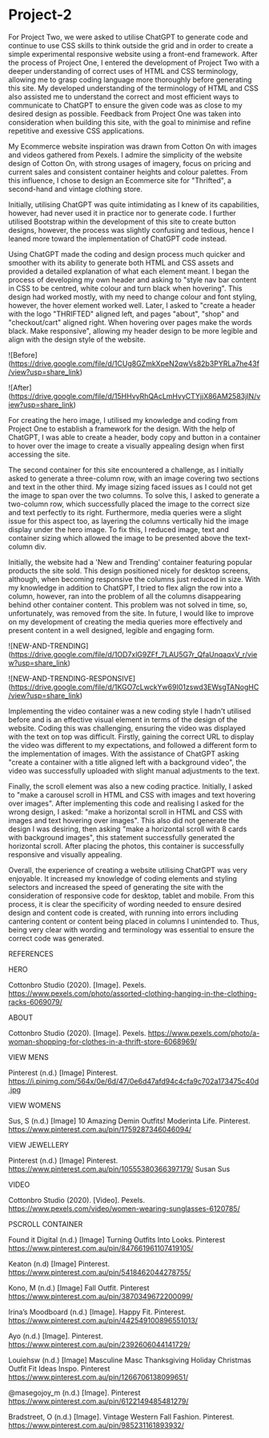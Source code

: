 # Project-2
 

For Project Two, we were asked to utilise ChatGPT to generate code and continue to use CSS skills to think outside the grid and in order to create a simple experimental responsive website using a front-end framework. After the process of Project One, I entered the development of Project Two with a deeper understanding of correct uses of HTML and CSS terminology, allowing me to grasp coding language more thoroughly before generating this site. My developed understanding of the terminology of HTML and CSS also assisted me to understand the correct and most efficient ways to communicate to ChatGPT to ensure the given code was as close to my desired design as possible. Feedback from Project One was taken into consideration when building this site, with the goal to minimise and refine repetitive and exessive CSS applications.

My Ecommerce website inspiration was drawn from Cotton On with images and videos gathered from Pexels. I admire the simplicity of the website design of Cotton On, with strong usages of imagery, focus on pricing and current sales and consistent container heights and colour palettes. From this influence, I chose to design an Ecommerce site for "Thrifted", a second-hand and vintage clothing store.

Initially, utilising ChatGPT was quite intimidating as I knew of its capabilities, however, had never used it in practice nor to generate code. I further utilised Bootstrap within the development of this site to create button designs, however, the process was slightly confusing and tedious, hence I leaned more toward the implementation of ChatGPT code instead.

Using ChatGPT made the coding and design process much quicker and smoother with its ability to generate both HTML and CSS assets and provided a detailed explanation of what each element meant. I began the process of developing my own header and asking to "style nav bar content in CSS to be centred, white colour and turn black when hovering". This design had worked mostly, with my need to change colour and font styling, however, the hover element worked well. Later, I asked to "create a header with the logo "THRIFTED" aligned left, and pages "about", "shop" and "checkout/cart" aligned right. When hovering over pages make the words black. Make responsive", allowing my header design to be more legible and align with the design style of the website. 

![Before] (https://drive.google.com/file/d/1CUg8GZmkXpeN2qwVs82b3PYRLa7he43f/view?usp=share_link)

![After] (https://drive.google.com/file/d/15HHvyRhQAcLmHvyCTYjjX86AM2583jIN/view?usp=share_link)


For creating the hero image, I utilised my knowledge and coding from Project One to establish a framework for the design. With the help of ChatGPT, I was able to create a header, body copy and button in a container to hover over the image to create a visually appealing design when first accessing the site.

The second container for this site encountered a challenge, as I initially asked to generate a three-column row, with an image covering two sections and text in the other third. My image sizing faced issues as I could not get the image to span over the two columns. To solve this, I asked to generate a two-column row, which successfully placed the image to the correct size and text perfectly to its right. Furthermore, media queries were a slight issue for this aspect too, as layering the columns vertically hid the image display under the hero image. To fix this, I reduced image, text and container sizing which allowed the image to be presented above the text-column div.

Initially, the website had a 'New and Trending' container featuring popular products the site sold. This design positioned nicely for desktop screens, although, when becoming responsive the columns just reduced in size. With my knowledge in addition to ChatGPT, I tried to flex align the row into a column, however, ran into the problem of all the columns disappearing behind other container content. This problem was not solved in time, so, unfortunately, was removed from the site. In future, I would like to improve on my development of creating the media queries more effectively and present content in a well designed, legible and engaging form.

![NEW-AND-TRENDING] (https://drive.google.com/file/d/1OD7xlG9ZFf_7LAU5G7r_QfaUnqaqxV_r/view?usp=share_link)

![NEW-AND-TRENDING-RESPONSIVE] (https://drive.google.com/file/d/1KGO7cLwckYw69I01zswd3EWsgTANogHC/view?usp=share_link)


Implementing the video container was a new coding style I hadn't utilised before and is an effective visual element in terms of the design of the website. Coding this was challenging, ensuring the video was displayed with the text on top was difficult. Firstly, gaining the correct URL to display the video was different to my expectations, and followed a different form to the implementation of images. With the assistance of ChatGPT asking "create a container with a title aligned left with a background video", the video was successfully uploaded with slight manual adjustments to the text.

Finally, the scroll element was also a new coding practice. Initially, I asked to "make a carousel scroll in HTML and CSS with images and text hovering over images". After implementing this code and realising I asked for the wrong design, I asked: "make a horizontal scroll in HTML and CSS with images and text hovering over images". This also did not generate the design I was desiring, then asking "make a horizontal scroll with 8 cards with background images", this statement successfully generated the horizontal scroll. After placing the photos, this container is successfully responsive and visually appealing.

Overall, the experience of creating a website utilising ChatGPT was very enjoyable. It increased my knowledge of coding elements and styling selectors and increased the speed of generating the site with the consideration of responsive code for desktop, tablet and mobile. From this process, it is clear the specificity of wording needed to ensure desired design and content code is created, with running into errors including cantering content or content being placed in columns I unintended to. Thus, being very clear with wording and terminology was essential to ensure the correct code was generated.

REFERENCES

HERO

Cottonbro Studio (2020). [Image]. Pexels. https://www.pexels.com/photo/assorted-clothing-hanging-in-the-clothing-racks-6069079/

ABOUT

Cottonbro Studio (2020). [Image]. Pexels. https://www.pexels.com/photo/a-woman-shopping-for-clothes-in-a-thrift-store-6068969/

VIEW MENS

Pinterest (n.d.) [Image] Pinterest.  https://i.pinimg.com/564x/0e/6d/47/0e6d47afd94c4cfa9c702a173475c40d.jpg  

VIEW WOMENS

Sus, S (n.d.) [Image] 10 Amazing Demin Outfits! Moderinta Life. Pinterest. https://www.pinterest.com.au/pin/1759287346046094/ 

VIEW JEWELLERY

Pinterest (n.d.) [Image] Pinterest. https://www.pinterest.com.au/pin/10555380366397179/
Susan Sus

VIDEO

Cottonbro Studio (2020). [Video]. Pexels. https://www.pexels.com/video/women-wearing-sunglasses-6120785/ 

PSCROLL CONTAINER

Found it Digital (n.d.) [Image] Turning Outfits Into Looks. Pinterest https://www.pinterest.com.au/pin/847661961107419105/ 

Keaton (n.d) [Image] Pinterest.
https://www.pinterest.com.au/pin/5418462044278755/

Kono, M (n.d.) [Image] Fall Outfit. Pinterest
https://www.pinterest.com.au/pin/3870349672200099/

Irina’s Moodboard (n.d.) [Image]. Happy Fit. Pinterest.
https://www.pinterest.com.au/pin/442549100896551013/

Ayo (n.d.) [Image]. Pinterest.
https://www.pinterest.com.au/pin/2392606044141729/

Louiehsw (n.d.) [Image] Masculine Masc Thanksgiving Holiday Christmas Outfit Fit Ideas Inspo. Pinterest
https://www.pinterest.com.au/pin/1266706138099651/

@masegojoy_m (n.d.) [Image]. Pinterest
https://www.pinterest.com.au/pin/6122149485481279/

Bradstreet, O (n.d.) [Image]. Vintage Western Fall Fashion. Pinterest.
https://www.pinterest.com.au/pin/985231161893932/